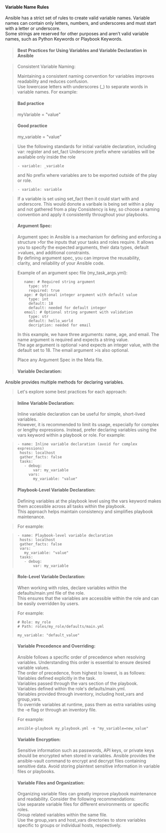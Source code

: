 #### Variable Name Rules

Ansible has a strict set of rules to create valid variable names. Variable names can contain only letters, numbers, and underscores and must start with a letter or underscore.   
Some strings are reserved for other purposes and aren’t valid variable names, such as Python Keywords or Playbook Keywords.  

>#### Best Practices for Using Variables and Variable Declaration in Ansible  

>Consistent Variable Naming:
>  
>Maintaining a consistent naming convention for variables improves readability and reduces confusion.   
>Use lowercase letters with underscores (_) to separate words in variable names. For example:  

>#### Bad practice
>myVariable = "value"

>#### Good practice
>my_variable = "value"

>Use the following standards for initial variable declaration, 
>including var: register and set_fact
>Underscore prefix where variables will be available only inside the role
>
>```
>- variable: _variable
>```
>and No prefix where variables are to be exported outside of the play or role.
>
>```
>- variable: variable
>```

>If a variable is set using set_fact then it could start with and underscore.
>This would donote a varibale is being set within a play and not gathered from a play
>Consistency is key, so choose a naming convention and apply it consistently throughout your playbooks.  

>#### Argument Spec: 

>Argument spec in Ansible is a mechanism for defining and enforcing a structure >for the inputs that your tasks and roles require. 
>It allows you to specify the expected arguments, their data types, default   >values, and additional constraints.   
>By defining argument spec, you can improve the reusability,   
>clarity, and reliability of your Ansible code.  

>Example of an argument spec file (my_task_args.yml):
>
>```
>    name: # Required string argument   
>      type: str   
>      required: true   
>    age: # Optional integer argument with default value 
>      type: int 
>      default: 18 
>      default: needed for default integer
>    email: # Optional string argument with validation 
>      type: str 
>      default: hello_world
>      decription: needed for email 
>```
>In this example, we have three arguments: name, age, and email. The name argument is required and expects a string value.  
>The age argument is optional >and expects an integer value, with the default set to 18. The email argument >is also optional.   
>
> Place any Argument Spec in the Meta file.  
>#### Variable Declaration:    
Ansible provides multiple methods for declaring variables.   
>Let's explore some best practices for each approach:  

>#### Inline Variable Declaration:
>Inline variable declaration can be useful for simple, short-lived variables.   
>However, it is recommended to limit its usage, especially for complex or lengthy expressions. Instead, prefer declaring variables using the vars keyword within a playbook or role. For example:  

>```
>- name: Inline variable declaration (avoid for complex expressions)
>  hosts: localhost
>  gather_facts: false
>  tasks:
>    - debug:
>        var: my_variable
>      vars:
>        my_variable: "value"
>```
>  
>#### Playbook-Level Variable Declaration:
>
>Defining variables at the playbook level using the vars keyword makes them accessible across all tasks within the playbook.  
>This approach helps maintain consistency and simplifies playbook maintenance.  

>For example:  

>```
>- name: Playbook-level variable declaration
>  hosts: localhost
>  gather_facts: false
>  vars:
>    my_variable: "value"
>  tasks:
>    - debug:
>        var: my_variable
>```

>#### Role-Level Variable Declaration:  
>When working with roles, declare variables within the defaults/main.yml file of the role.  
>This ensures that the variables are accessible within the role and can be easily overridden by users.   

>For example:
>  
>```
># Role: my_role
># Path: roles/my_role/defaults/main.yml
>
>my_variable: "default_value"
>```

>#### Variable Precedence and Overriding:  
>Ansible follows a specific order of precedence when resolving variables. Understanding this order is essential to ensure desired variable values.  
>The order of precedence, from highest to lowest, is as follows:     
>Variables defined explicitly in the task.    
>Variables passed through the vars section of the playbook.  
>Variables defined within the role's defaults/main.yml.  
>Variables provided through inventory, including host_vars and group_vars.  
>To override variables at runtime, pass them as extra variables using the -e flag or through an inventory file.   

>For example:
>```
>ansible-playbook my_playbook.yml -e "my_variable=new_value"  
>```
>  
>#### Variable Encryption:
>Sensitive information such as passwords, API keys, or private keys should be encrypted when stored in variables. 
>Ansible provides the ansible-vault command to encrypt and decrypt files containing sensitive data. Avoid storing plaintext sensitive information in variable files or playbooks.  
  
>#### Variable Files and Organization:  
>Organizing variable files can greatly improve playbook maintenance and readability. Consider the following recommendations:  
>Use separate variable files for different environments or specific roles.  
>Group related variables within the same file.  
>Use the group_vars and host_vars directories to store variables specific to groups or individual hosts, respectively.  
